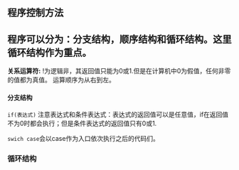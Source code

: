 
## 程序控制方法

程序可以分为：分支结构，顺序结构和循环结构。这里循环结构作为重点。
--------------------------------------
**关系运算符:**
!为逻辑非，其返回值只能为0或1.但是在计算机中0为假值，任何非零的值都为真值。
运算顺序为从右到左。
#### 分支结构

`if(表达式)` 注意表达式和条件表达式：表达式的返回值可以是任意值，if在返回值不为0时都会执行；但是条件表达式的返回值只有0或1.

`swich case`会以case作为入口依次执行之后的代码们。

### 循环结构

